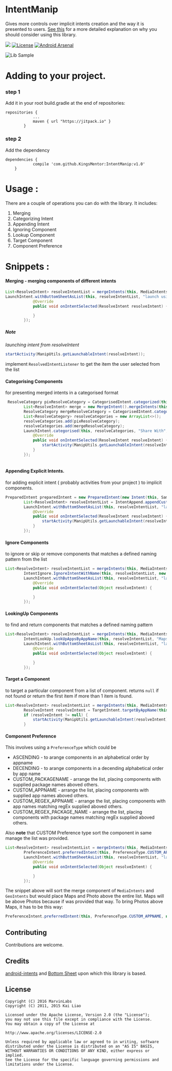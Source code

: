 # IntentManip
Gives more controls over implicit intents creation and the way it is presented to users. [See this](http://belvi.xyz/posts/Handling-Intents) for a more detailed explanation on why you should consider using this library.

[![](https://jitpack.io/v/KingsMentor/IntentManip.svg)](https://jitpack.io/#KingsMentor/IntentManip)
[![License](https://img.shields.io/badge/License-Apache%202.0-blue.svg)](http://www.apache.org/licenses/LICENSE-2.0)
[![Android Arsenal](https://img.shields.io/badge/Android%20Arsenal-IntentManip-brightgreen.svg?style=flat)](http://android-arsenal.com/details/1/4490)

![Lib Sample](https://github.com/KingsMentor/IntentManip/blob/master/sample.gif)

# Adding to your project.

### step 1
Add it in your root build.gradle at the end of repositories:
```
repositories {
			...
			maven { url "https://jitpack.io" }
		}
```

### step 2
Add the dependency
```
dependencies {
	        compile 'com.github.KingsMentor:IntentManip:v1.0'
	}
```
# Usage :
There are a couple of operations you can do with the library. It includes:

1. Merging
2. Categorizing Intent
3. Appending Intent
4. Ignoring Component 
5. Lookup Component
6. Target Component
7. Component Preference

# Snippets :

#### Merging - merging components of different intents
```java
List<ResolveIntent> resolveIntentList = mergeIntents(this, MediaIntents.newSelectPictureIntent(), GeoIntents.newNavigationIntent(""));
LaunchIntent.withButtomSheetAsList(this, resolveIntentList, "launch using", new ResolvedIntentListener<ResolveIntent>() {
            @Override
            public void onIntentSelected(ResolveIntent resolveIntent) {

            }
        });
```
##### Note

*launching* *intent* *from* *resolveIntent*

```java 
startActivity(ManipUtils.getLaunchableIntent(resolveIntent));
```

implement `ResolvedIntentListener`  to get the item the user selected from the list

#### Categorising Components

for presenting merged intents in a categorised format

```java
 ResolveCategory pixResolveCategory = CategorisedIntent.categorized(this, MediaIntents.newSelectPictureIntent(), "picture", 1);
        List<ResolveIntent> merge = new MergeIntent().mergeIntents(this, MediaIntents.newSelectPictureIntent(), GeoIntents.newNavigationIntent(""));
        ResolveCategory mergeResolveCategory = CategorisedIntent.categorized(merge, "Geo and Media", 2);
        List<ResolveCategory> resolveCategories = new ArrayList<>();
        resolveCategories.add(pixResolveCategory);
        resolveCategories.add(mergeResolveCategory);
        LaunchIntent.categorised(this, resolveCategories, "Share With", new ResolvedIntentListener<ResolveIntent>() {
            @Override
            public void onIntentSelected(ResolveIntent resolveIntent) {
                startActivity(ManipUtils.getLaunchableIntent(resolveIntent));
            }
        });
	
```

#### Appending Explicit Intents.
for adding explicit intent ( probably activities from your project ) to implicit components.

```java
PreparedIntent preparedIntent = new PreparedIntent(new Intent(this, Sample.class), R.string.sample, R.mipmap.ic_launcher);
        List<ResolveIntent> resolveIntentList = IntentAppend.appendCustomIntent(this, MediaIntents.newSelectPictureIntent(), preparedIntent);
        LaunchIntent.withButtomSheetAsList(this, resolveIntentList, "launch using", new ResolvedIntentListener<ResolveIntent>() {
            @Override
            public void onIntentSelected(ResolveIntent resolveIntent) {
                startActivity(ManipUtils.getLaunchableIntent(resolveIntent));
            }
        });
```
#### Ignore Components
to ignore or skip or remove components that matches a defined naming pattern from the list

```java
List<ResolveIntent> resolveIntentList = mergeIntents(this, MediaIntents.newSelectPictureIntent(), GeoIntents.newNavigationIntent(""));
        IntentIgnore.IgnoreIntentWithName(this, resolveIntentList, new ArrayList<String>(Arrays.asList(new String[]{"Maps"})));
        LaunchIntent.withButtomSheetAsList(this, resolveIntentList, "launch using", new ResolvedIntentListener() {
            @Override
            public void onIntentSelected(Object resolveIntent) {

            }
        });
```

#### LookingUp Components
to find and return components that matches a defined naming pattern 
```java
List<ResolveIntent> resolveIntentList = mergeIntents(this, MediaIntents.newSelectPictureIntent(), GeoIntents.newNavigationIntent(""));
        IntentLookUp.lookUpAppsByAppName(this, resolveIntentList, "Maps");
        LaunchIntent.withButtomSheetAsList(this, resolveIntentList, "launch using", new ResolvedIntentListener() {
            @Override
            public void onIntentSelected(Object resolveIntent) {

            }
        });
```

#### Target a Component
to target a particular component from a list of component. 
returns `null` if not found or return the first item if more than 1 item is found.
```java
List<ResolveIntent> resolveIntentList = mergeIntents(this, MediaIntents.newSelectPictureIntent(), GeoIntents.newNavigationIntent(""));
        ResolveIntent resolveIntent = TargetIntent.targetByAppName(this, resolveIntentList, "Photo");
        if (resolveIntent != null) {
            startActivity(ManipUtils.getLaunchableIntent(resolveIntent));
        }
```

#### Component Preference
This involves using a `PreferenceType` which could be

* ASCENDING - to arange components in an alphabetical order by appname
* DECENDING - to arange components in a decending alphabetical order by app name
* CUSTOM_PACKAGENAME - arrange the list, placing components with supplied package names aboved others.
* CUSTOM_APPNAME - arrange the list, placing components with supplied app names aboved others.
* CUSTOM_REGEX_APPNAME - arrange the list, placing components with app names matching regEx supplied aboved others.
* CUSTOM_REGEX_PACKAGE_NAME - arrange the list, placing components with package names matching regEx supplied aboved others.

Also **note** that CUSTOM Preference type sort the component in same manage the list was provided.

```java
List<ResolveIntent> resolveIntentList = mergeIntents(this, MediaIntents.newSelectPictureIntent(), GeoIntents.newNavigationIntent(""));
        PreferenceIntent.preferredIntent(this, PreferenceType.CUSTOM_APPNAME, new ArrayList<String>(Arrays.asList(new String[]{"Maps","Photo"})), resolveIntentList);
        LaunchIntent.withButtomSheetAsList(this, resolveIntentList, "launch using", new ResolvedIntentListener() {
            @Override
            public void onIntentSelected(Object resolveIntent) {

            }
        });
```

The snippet above will sort the merge component of `MediaIntents` and `GeoIntents` but would place Maps and Photo above the entire list. 
Maps will be above Photos because if was provided that way. To bring Photos above Maps, it has to be this way:

```java
PreferenceIntent.preferredIntent(this, PreferenceType.CUSTOM_APPNAME, new ArrayList<String>(Arrays.asList(new String[]{"Photo","Maps"})), resolveIntentList);
```

## Contributing
Contributions are welcome.



## Credits
[android-intents](https://github.com/marvinlabs/android-intents) and 
[Bottom Sheet](https://github.com/soarcn/BottomSheet) upon which this library is based.

## License

```
Copyright (C) 2016 MarvinLabs 
Copyright (C) 2011, 2015 Kai Liao

Licensed under the Apache License, Version 2.0 (the "License");
you may not use this file except in compliance with the License.
You may obtain a copy of the License at

http://www.apache.org/licenses/LICENSE-2.0

Unless required by applicable law or agreed to in writing, software
distributed under the License is distributed on an "AS IS" BASIS,
WITHOUT WARRANTIES OR CONDITIONS OF ANY KIND, either express or implied.
See the License for the specific language governing permissions and
limitations under the License.
```
